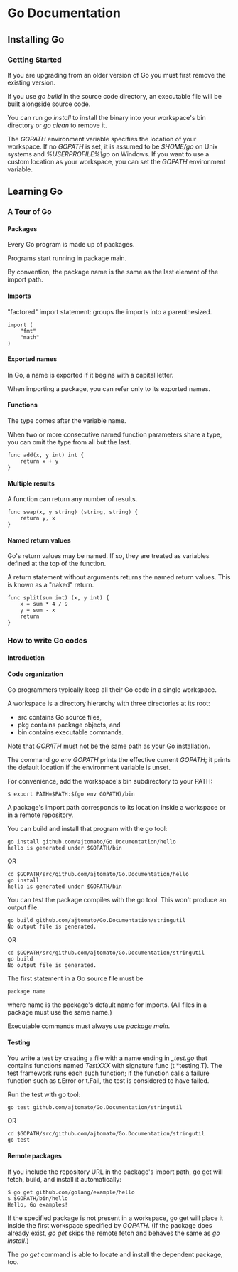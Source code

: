 # Go Documentation

## Installing Go

### Getting Started

If you are upgrading from an older version of Go you must first remove the existing version.

If you use *go build* in the source code directory, an executable file will be built alongside source code.

You can run *go install* to install the binary into your workspace's bin directory or *go clean* to remove it.

The *GOPATH* environment variable specifies the location of your workspace. If no *GOPATH* is set, it is assumed to be *$HOME/go* on Unix systems and *%USERPROFILE%\go* on Windows. If you want to use a custom location as your workspace, you can set the *GOPATH* environment variable.

## Learning Go

### A Tour of Go

#### Packages

Every Go program is made up of packages.

Programs start running in package main.

By convention, the package name is the same as the last element of the import path.

#### Imports

"factored" import statement: groups the imports into a parenthesized.

    import (
        "fmt"
        "math"
    )

#### Exported names

In Go, a name is exported if it begins with a capital letter.

When importing a package, you can refer only to its exported names.

#### Functions

The type comes after the variable name.

When two or more consecutive named function parameters share a type, you can omit the type from all but the last.

    func add(x, y int) int {
	    return x + y
    }

#### Multiple results

A function can return any number of results.

    func swap(x, y string) (string, string) {
	    return y, x
    }

#### Named return values

Go's return values may be named. If so, they are treated as variables defined at the top of the function.

A return statement without arguments returns the named return values. This is known as a "naked" return.

    func split(sum int) (x, y int) {
        x = sum * 4 / 9
        y = sum - x
        return
    }

### How to write Go codes

#### Introduction

#### Code organization

Go programmers typically keep all their Go code in a single workspace.

A workspace is a directory hierarchy with three directories at its root:

* src contains Go source files,
* pkg contains package objects, and
* bin contains executable commands.

Note that *GOPATH* must not be the same path as your Go installation.

The command *go env GOPATH* prints the effective current *GOPATH*; it prints the default location if the environment variable is unset.

For convenience, add the workspace's bin subdirectory to your PATH:

    $ export PATH=$PATH:$(go env GOPATH)/bin

A package's import path corresponds to its location inside a workspace or in a remote repository.

You can build and install that program with the go tool:

    go install github.com/ajtomato/Go.Documentation/hello
    hello is generated under $GOPATH/bin

OR

    cd $GOPATH/src/github.com/ajtomato/Go.Documentation/hello
    go install
    hello is generated under $GOPATH/bin

You can test the package compiles with the go tool. This won't produce an output file.

    go build github.com/ajtomato/Go.Documentation/stringutil
    No output file is generated.

OR

    cd $GOPATH/src/github.com/ajtomato/Go.Documentation/stringutil
    go build
    No output file is generated.

The first statement in a Go source file must be

    package name

where name is the package's default name for imports. (All files in a package must use the same name.)

Executable commands must always use *package main*.

#### Testing

You write a test by creating a file with a name ending in *_test.go* that contains functions named *TestXXX* with signature func (t *testing.T). The test framework runs each such function; if the function calls a failure function such as t.Error or t.Fail, the test is considered to have failed.

Run the test with go tool:

    go test github.com/ajtomato/Go.Documentation/stringutil

OR

    cd $GOPATH/src/github.com/ajtomato/Go.Documentation/stringutil
    go test

#### Remote packages

If you include the repository URL in the package's import path, go get will fetch, build, and install it automatically:

    $ go get github.com/golang/example/hello
    $ $GOPATH/bin/hello
    Hello, Go examples!

If the specified package is not present in a workspace, go get will place it inside the first workspace specified by *GOPATH*. (If the package does already exist, *go get* skips the remote fetch and behaves the same as *go install*.)

The *go get* command is able to locate and install the dependent package, too.
